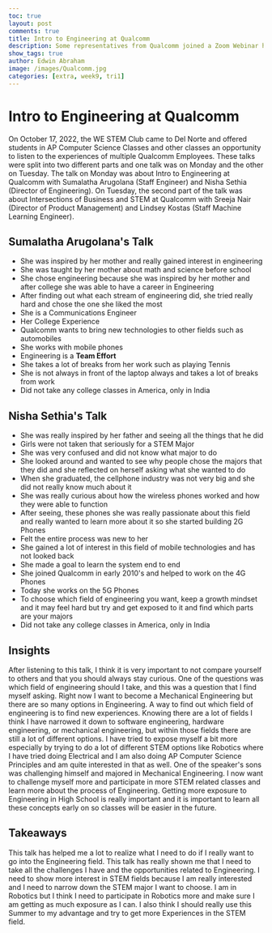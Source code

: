 ```yaml
---
toc: true
layout: post
comments: true
title: Intro to Engineering at Qualcomm
description: Some representatives from Qualcomm joined a Zoom Webinar hosted by a community club and shared how the employees got interested in Engineering
show_tags: true
author: Edwin Abraham
image: /images/Qualcomm.jpg
categories: [extra, week9, tri1]
---
```


# Intro to Engineering at Qualcomm
On October 17, 2022, the WE STEM Club came to Del Norte and offered students in AP Computer Science Classes and other classes an opportunity to listen to the experiences of multiple Qualcomm Employees. These talks were split into two different parts and one talk was on Monday and the other on Tuesday. The talk on Monday was about Intro to Engineering at Qualcomm with Sumalatha Arugolana (Staff Engineer) and Nisha Sethia (Director of Engineering). On Tuesday, the second part of the talk was about Intersections of Business and STEM at Qualcomm with Sreeja Nair (Director of Product Management) and Lindsey Kostas (Staff Machine Learning Engineer).

## Sumalatha  Arugolana's Talk
- She was inspired by her mother and really gained interest in engineering
- She was taught by her mother about math and science before school 
- She chose engineering because she was inspired by her mother and after college she was able to have a career in Engineering
- After finding out what each stream of engineering did, she tried really hard and chose the one she liked the most
- She is a Communications Engineer
- Her College Experience 
- Qualcomm wants to bring new technologies to other fields such as automobiles
- She works with mobile phones
- Engineering is a **Team Effort**
- She takes a lot of breaks from her work such as playing Tennis
- She is not always in front of the laptop always and takes a lot of breaks from work
- Did not take any college classes in America, only in India

## Nisha Sethia's Talk
- She was really inspired by her father and seeing all the things that he did 
- Girls were not taken that seriously for a STEM Major
- She was very confused and did not know what major to do
- She looked around and wanted to see why people chose the majors that they did and she reflected on herself asking what she wanted to do
- When she graduated, the cellphone industry was not very big and she did not really know much about it
- She was really curious about how the wireless phones worked and how they were able to function
- After seeing, these phones she was really passionate about this field and really wanted to learn more about it so she started building 2G Phones
- Felt the entire process was new to her
- She gained a lot of interest in this field of mobile technologies and has not looked back
- She made a goal to learn the system end to end
- She joined Qualcomm in early 2010's and helped to work on the 4G Phones
- Today she works on the 5G Phones
- To choose which field of engineering you want, keep a growth mindset and it may feel hard but try and get exposed to it and find which parts are your majors
- Did not take any college classes in America, only in India

## Insights
After listening to this talk, I think it is very important to not compare yourself to others and that you should always stay curious. One of the questions was which field of engineering should I take, and this was a question that I find myself asking. Right now I want to become a Mechanical Engineering but there are so many options in Engineering. A way to find out which field of engineering is to find new experiences. Knowing there are a lot of fields I think I have narrowed it down to software engineering, hardware engineering, or mechanical engineering, but within those fields there are still a lot of different options. I have tried to expose myself a bit more especially by trying to do a lot of different STEM options like Robotics where I have tried doing Electrical and I am also doing AP Computer Science Principles and am quite interested in that as well. One of the speaker's sons was challenging himself and majored in Mechanical Engineering. I now want to challenge myself more and participate in more STEM related classes and learn more about the process of Engineering. Getting more exposure to Engineering in High School is really important and it is important to learn all these concepts early on so classes will be easier in the future.

## Takeaways
This talk has helped me a lot to realize what I need to do if I really want to go into the Engineering field. This talk has really shown me that I need to take all the challenges I have and the opportunities related to Engineering. I need to show more interest in STEM fields because I am really interested and I need to narrow down the STEM major I want to choose. I am in Robotics but I think I need to participate in Robotics more and make sure I am getting as much exposure as I can. I also think I should really use this Summer to my advantage and try to get more Experiences in the STEM field.